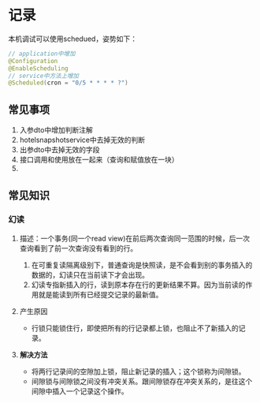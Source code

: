 # 记录


<!-- TODO: java.io.Serializable -->
<!-- TODO: @java.io.Serial -->

<!-- TODO: java super -->
<!-- TODO: java this -->
<!-- TODO: java 中的异常 -->
<!-- TODO: org.aspectj.lang.annotation.Aspect -->
<!-- TODO: spring cloud -->
<!-- TODO: k8s -->
<!-- TODO: bootstrap -->
<!-- TODO: 《领域驱动设计：软件核心复杂性应对之道》 -->
<!-- TODO： 链式查询 -->


本机调试可以使用schedued，姿势如下：
```java
// application中增加
@Configuration
@EnableScheduling
// service中方法上增加
@Scheduled(cron = "0/5 * * * * ?")
```

## 常见事项
1. 入参dto中增加判断注解
2. hotelsnapshotservice中去掉无效的判断
3. 出参dto中去掉无效的字段
4. 接口调用和使用放在一起来（查询和赋值放在一块）
5. 

## 常见知识
### 幻读
1. 描述：一个事务(同一个read view)在前后两次查询同一范围的时候，后一次查询看到了前一次查询没有看到的行。
   1. 在可重复读隔离级别下，普通查询是快照读，是不会看到别的事务插入的数据的，幻读只在当前读下才会出现。
   2. 幻读专指新插入的行，读到原本存在行的更新结果不算。因为当前读的作用就是能读到所有已经提交记录的最新值。

2. 产生原因
   - 行锁只能锁住行，即使把所有的行记录都上锁，也阻止不了新插入的记录。

3. **解决方法**
   - 将两行记录间的空隙加上锁，阻止新记录的插入；这个锁称为间隙锁。
   - 间隙锁与间隙锁之间没有冲突关系。跟间隙锁存在冲突关系的，是往这个间隙中插入一个记录这个操作。 